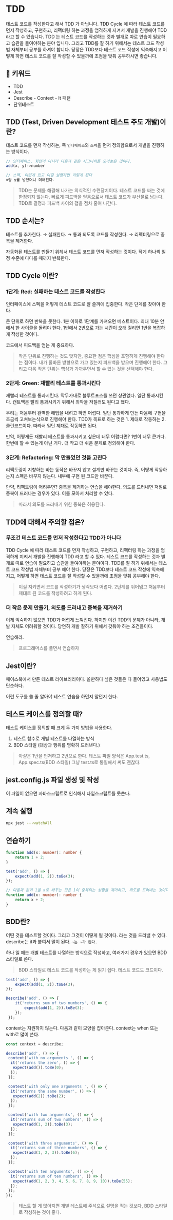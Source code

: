 # TDD

테스트 코드를 작성한다고 해서 TDD 가 아닙니다.
TDD Cycle 에 따라 테스트 코드를 먼저 작성하고, 구현하고, 리팩터링 하는 과정을 엄격하게 지켜서 개발을 진행해야 TDD 라고 할 수 있습니다.
TDD 는 테스트 코드를 작성하는 것과 별개로 따로 연습이 필요하고 습관을 들여야하는 분야 입니다.
그리고 TDD를 잘 하기 위해서는 테스트 코드 작성법 자체부터 공부를 하셔야 합니다.
당장은 TDD보다 테스트 코드 작성에 익숙해지고 어떻게 하면 테스트 코드를 잘 작성할 수 있을까에 초점을 맞춰 공부하시면 좋습니다.

## :whale2: 키워드

* TDD
* Jest
* Describe - Context - It 패턴
* 단위테스트

## TDD (Test, Driven Development 테스트 주도 개발)이란?

테스트 코드를 먼저 작성하는, 즉 `인터페이스`와 `스펙`을 먼저 정의함으로서 개발을 진행하는 방식이다.

```typescript
// 인터페이스, 화면이 아니라 다음과 같은 시그니처를 모아놓은 것이다.
add(x, y)->number

// 스펙, 이런게 있고 이걸 실행하면 이렇게 된다
x랑 y를 넣었더니 더해진다.
```

> TDD는 문제를 해결해 나가는 의식적인 수련장치이다. 테스트 코드를 짜는 것에 한정되지 않는다. 빠르게 피드백을 얻음으로서 테스트 코드가 부산물로 남는다. TDD로 결정과 피드백 사이의 갭을 점차 줄여 나간다.

## TDD 순서는?

테스트를 추가한다. → 실패한다. → 통과 되도록 코드를 작성한다. → 리펙터링으로 중복을 제거한다.

자동화된 테스트를 만들기 위헤서 테스트 코드를 먼저 작성하는 것이다. 작게 하나씩 일정 수준에 다다를 때까지 반복한다.

## TDD Cycle 이란?

### 1단계: Red: 실패하는 테스트 코드를 작성한다

인터페이스에 스펙을 어떻게 테스트 코드로 잘 쓸까에 집중한다. 작은 단계를 찾아야 한다.

큰 단위로 하면 반복을 못한다. 1분 이하로 1단계를 가져오면 베스트이다. 최대 10분 안에서 한 사이클을 돌려야 한다.
1번에서 2번으로 가는 시간이 오래 걸리면 1번을 복잡하게 작성한 것이다.

코드에서 피드백을 얻는 게 중요하다.

> 작은 단위로 진행하는 것도 맞지만, 중요한 점은 핵심을 포함하게 진행해야 한다는 점이다. 내가 올바른 방향으로 가고 있는지 피드백을 받으며 진행해야 한다.
> 그리고 다음 작은 단위는 핵심과 가까우면서 할 수 있는 것을 선택해야 한다.

### 2단계: Green: 재빨리 테스트를 통과시킨다

재빨리 테스트를 통과시킨다. 막무가내로 블루트포스를 쓰던 상관없다. 일단 통과시킨다. 캔트백은 빨리 통과시키기 위해서 죄악을 저질러도 된다고 했다.

우리는 처음부터 완벽한 해법을 내려고 하면 어렵다. 일단 통과하게 만든 다음에 구현을 조금씩 고쳐보는식으로 진행헤야 한다.
TDD가 목표로 하는 것은 1. 제대로 작동하는 2. 클린코드이다. 따라서 일단 제대로 작동하면 된다.

만약, 어떻게든 재빨리 테스트를 통과시키고 싶은데 너무 어렵다면? 1번이 너무 큰거다. 한번에 할 수 있는게 아닌 거다. 더 작고 더 쉬운 문제로 정의해야 한다.

### 3단계: Refactoring: 막 만들었던 것을 고친다

리팩토링이 지향하는 바는 동작은 바꾸지 않고 설계만 바꾸는 것이다. 즉, 어떻게 작동하는지 스펙은 바꾸지 않는다. 내부에 구현 된 코드만 바꾼다.

만약, 리팩토링이 어려우면? 중복을 제거하는 연습을 해야한다. 의도를 드러내면 저절로 중복이 드러나는 경우가 있다. 이를 모아서 처리할 수 있다.

> 따라서 의도를 드러내기 위한 중복은 허용된다.

## TDD에 대해서 주의할 점은?

### 무조건 테스트 코드를 먼저 작성한다고 TDD가 아니다

TDD Cycle 에 따라 테스트 코드를 먼저 작성하고, 구현하고, 리팩터링 하는 과정을 엄격하게 지켜서 개발을 진행해야 TDD 라고 할 수 있다.
테스트 코드를 작성하는 것과 별개로 따로 연습이 필요하고 습관을 들여야하는 분야이다. TDD를 잘 하기 위해서는 테스트 코드 작성법 자체부터 공부 해야 한다.
당장은 TDD보다 테스트 코드 작성에 익숙해지고, 어떻게 하면 테스트 코드를 잘 작성할 수 있을까에 초점을 맞춰 공부해야 한다.

> 이걸 지키면서 코드를 작성하기가 생각보다 어렵다. 2단계를 뛰어넘고 처음부터 제대로 된 코드를 작성하려고 하게 된다.

### 더 작은 문제 만들기, 의도를 드러내고 중복을 제거하기

이게 익숙하지 않으면 TDD가 어렵게 느껴진다. 하지만 이건 TDD의 문제가 아니라, 개발 자체도 어려워할 것이다. 당연히 개발 잘하기 위해서 갖춰야 하는 조건들이다.

연습해라.

> 프로그래머스를 풀면서 연습하자

## Jest이란?

페이스북에서 만든 테스트 라이브러리이다.
쓸만하다 싶은 것들은 다 들어있고 사용법도 단순하다.

이런 도구를 쓸 줄 알아야 테스트 연습을 하던지 말던지 한다.

## 테스트 케이스를 정의할 때?

테스트 케이스를 정의할 때 크게 두 가지 방법을 사용한다.

1. 테스트 함수로 개별 테스트를 나열하는 방식
2. BDD 스타일 (대상과 행위를 명확히 드러낸다.)

> 아샬은 1번을 먼저하고 2번으로 한다.
> 테스트 파일 양식은 App.test.ts, App.spec.ts(BDD 스타일) 그냥 test.ts로 통일해서 써도 괜찮다.

## jest.config.js 파일 생성 및 작성

이 파일이 없으면 자바스크립트로 인식해서 타입스크립트를 못쓴다.

## 계속 실행

```bash
npx jest ---watchAll
```

## 연습하기

```typescript
function add(x: number): number {
    return 1 + 2;
}

test('add', () => {
    expect(add(1, 2)).toBe(3);
});

// 다음과 같이 1을 x로 바꾸는 것은 1이 중복되는 상황을 제거하고, 의도를 드러내는 것이다.
function add(x: number): number {
    return x + 2;
}
```

## BDD란?

어떤 것을 테스트할 것이다. 그리고 그것이 어떻게 될 것이다. 라는 것을 드러낼 수 있다.
describe는 it과 붙여서 말이 된다. `~는 ~가 된다.`

하나 일 때는 개별 테스트를 나열하는 방식으로 작성하고, 여러가지 경우가 있으면 BDD 스타일로 쓴다.

> BDD 스타일로 테스트 코드를 작성하는 게 읽기 쉽다. 테스트 코드도 코드이다.

```typescript
test('add', () => {
    expect(add(1, 2)).toBe(3);
});

Describe('add', () => {
    it('returns sum of two numbers', () => {
        expect(add(1, 2)).toBe(3);
    });
 });
 ```

context는 지원하지 않는다. 다음과 같이 모양을 잡아준다.
context는 when 또는 with로 많이 쓴다.

```typescript
const context = describe;
```

```typescript
describe('add', () => {
 context('with no arguments ', () => {
  it('returns the zero', () => {
   expect(add()).toBe(0);
  });
 });

 context('with only one arguments ', () => {
  it('returns the same number', () => {
   expect(add(2)).toBe(2);
  });
 });

 context('with two arguments', () => {
  it('returns sum of two numbers', () => {
   expect(add(1, 2)).toBe(3);
  });
 });

 context('with three arguments', () => {
  it('returns sum of three numbers', () => {
   expect(add(1, 2, 3)).toBe(6);
  });
 });

 context('with ten arguments', () => {
  it('returns sum of ten numbers', () => {
   expect(add(1, 2, 3, 4, 5, 6, 7, 8, 9, 10)).toBe(55);
  });
 });
});
```

> 테스트 할 게 많아지면 개별 테스트에 주석으로 설명을 적는 것보다, BDD 스타일로 작성하는 것이 좋다.
